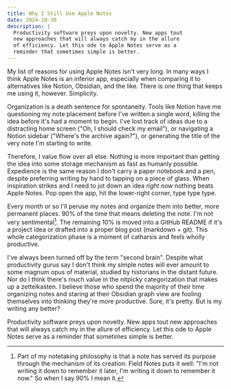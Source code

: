 ```yaml
---
title: Why I Still Use Apple Notes
date: 2024-10-30
description: |
  Productivity software preys upon novelty. New apps tout
  new approaches that will always catch my in the allure
  of efficiency. Let this ode to Apple Notes serve as a
  reminder that sometimes simple is better.
---
```


My list of reasons for using Apple Notes isn't very long. In many ways I think Apple Notes is an inferior app, especially when comparing it to alternatives like Notion, Obsidian, and the like. There is one thing that keeps me using it, however. Simplicity.

Organization is a death sentence for spontaneity. Tools like Notion have me questioning my note placement before I've written a single word, killing the idea before it's had a moment to begin. I've lost track of ideas due to a distracting home screen ("Oh, I should check my email"), or navigating a Notion sidebar ("Where's the archive again?"), or generating the title of the very note I'm starting to write.

Therefore, I value flow over all else. Nothing is more important than getting the idea into some storage mechanism as fast as humanly possible. Expedience is the same reason I don't carry a paper notebook and a pen, despite preferring writing by hand to tapping on a piece of glass. When inspiration strikes and I need to jot down an idea _right now_ nothing beats Apple Notes. Pop open the app, hit the lower-right corner, type type type.

Every month or so I'll peruse my notes and organize them into better, more permanent places. 90% of the time that means deleting the note. I'm not very sentimental[^1]. The remaining 10% is moved into a GitHub README if it's a project idea or drafted into a proper blog post (markdown + git). This whole categorization phase is a moment of catharsis and feels wholly productive.

I've always been turned off by the term "second brain". Despite what productivity gurus say I don't think my simple notes will ever amount to some magnum opus of material, studied by historians in the distant future. Nor do I think there's much value in the nitpicky categorization that makes up a zettelkasten. I believe those who spend the majority of their time organizing notes and staring at their Obsidian graph view are fooling themselves into thinking they're more productive. Sure, it's pretty. But is my writing any better?

Productivity software preys upon novelty. New apps tout new approaches that will always catch my in the allure of efficiency. Let this ode to Apple Notes serve as a reminder that sometimes simple is better.

[^1]: Part of my notetaking philosophy is that a note has served its purpose through the mechanism of its creation. Field Notes puts it well: "I'm not writing it down to remember it later, I'm writing it down to remember it now." So when I say 90% I mean it.
